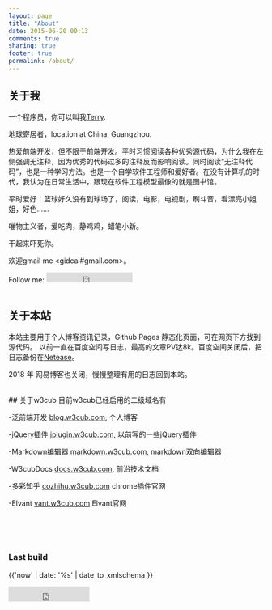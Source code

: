 ```yaml
---
layout: page
title: "About"
date: 2015-06-20 00:13
comments: true
sharing: true
footer: true
permalink: /about/
---
```

  



## 关于我

一个程序员，你可以叫我[Terry](https://github.com/icai). 

地球寄居者，<i class="fa fa-map-marker fa-lg"></i><span class="sr-only">location at</span> China, Guangzhou.

热爱前端开发，但不限于前端开发。平时习惯阅读各种优秀源代码，为什么我在左侧强调无注释，因为优秀的代码过多的注释反而影响阅读。同时阅读“无注释代码”，也是一种学习方法。也是一个自学软件工程师和爱好者。在没有计算机的时代，我认为在日常生活中，跟现在软件工程模型最像的就是图书馆。


平时爱好：篮球好久没有到球场了，阅读，电影，电视剧，刷斗音，看漂亮小姐姐，好色……

唯物主义者，爱吃肉，静鸡鸡，蜡笔小新。

干起来吓死你。


欢迎gmail me <gidcai#gmail.com>。

<div>
Follow me: <iframe src="https://ghbtns.com/github-btn.html?user=icai&type=follow&count=true" frameborder="0" scrolling="0" width="170px" height="20px" class="ghbtn"></iframe>
</div>
<br>

## 关于本站
本站主要用于个人博客资讯记录，Github Pages 静态化页面，可在网页下方找到源代码。
以前一直在百度空间写日志，最高的文章PV达8k。百度空间关闭后，把日志备份在<a class="netease" href="http://blog.163.com/{{ site.netease_user }}" target="_blank" title="Netease">Netease</a>。

2018 年 网易博客也关闭，慢慢整理有用的日志回到本站。

<br>
## 关于w3cub
目前w3cub已经启用的二级域名有 

-泛前端开发
<a href="https://blog.w3cub.com/" target="_blank">blog.w3cub.com</a>, 个人博客   

-jQuery插件
<a href="http://jplugin.w3cub.com/" target="_blank">jplugin.w3cub.com</a>, 以前写的一些jQuery插件   

-Markdown编辑器
<a href="http://markdown.w3cub.com/" target="_blank">markdown.w3cub.com</a>, markdown双向编辑器   

-W3cubDocs
<a href="https://docs.w3cub.com/" target="_blank">docs.w3cub.com</a>, 前沿技术文档   

-多彩知乎
<a href="http://cozhihu.w3cub.com/" target="_blank">cozhihu.w3cub.com</a> chrome插件官网  

-Elvant
<a href="https://vant.w3cub.com/" target="_blank">vant.w3cub.com</a> Elvant官网   


<br>



<br>
<br>

### Last build

<span> {{'now' | date: '%s' | date_to_xmlschema }}</span> <br>

<iframe src="https://ghbtns.com/github-btn.html?user=icai&repo=icai.github.io&type=star&count=true" frameborder="0" scrolling="0" width="160px" height="30px" class="ghbtn"></iframe>

<br>

